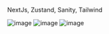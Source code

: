 NextJs, Zustand, Sanity, Tailwind

![image](https://github.com/SifiFox/tiktok/assets/36167942/9205bb55-3c9b-4a42-a843-0dbf48849511)
![image](https://github.com/SifiFox/tiktok/assets/36167942/136e043c-e1ca-4f86-84bd-ac4dd4ae6acf)
![image](https://github.com/SifiFox/tiktok/assets/36167942/20ecb3bf-bea9-497c-97c7-cc2d9d6a2c27)

